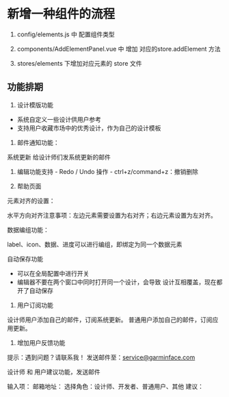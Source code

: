 # 新增一种组件的流程

1. config/elements.js 中 配置组件类型

1. components/AddElementPanel.vue 中 增加 对应的store.addElement 方法

1. stores/elements 下增加对应元素的 store 文件

## 功能排期

1. 设计模版功能

- 系统自定义一些设计供用户参考
- 支持用户收藏市场中的优秀设计，作为自己的设计模板

1. 邮件通知功能：

系统更新 给设计师们发系统更新的邮件


1. 编辑功能支持 - Redo / Undo 操作 - ctrl+z/command+z：撤销删除

1. 帮助页面

元素对齐的设置：

水平方向对齐注意事项：左边元素需要设置为右对齐；右边元素设置为左对齐。

数据编组功能：

label、icon、数据、进度可以进行编组，即绑定为同一个数据元素

自动保存功能

- 可以在全局配置中进行开关
- 编辑器不要在两个窗口中同时打开同一个设计，会导致 设计互相覆盖，现在都开了自动保存

1. 用户订阅功能

设计师用户添加自己的邮件，订阅系统更新。
普通用户添加自己的邮件，订阅应用更新。

1. 增加用户反馈功能

提示：遇到问题？请联系我！ 发送邮件至：service@garminface.com

设计师 和 用户建议功能，发送邮件

输入项：
邮箱地址：
选择角色：设计师、开发者、普通用户、其他
建议：

